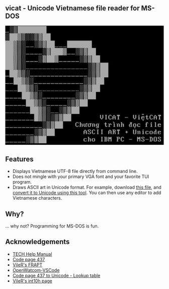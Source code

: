 ## vicat - Unicode Vietnamese file reader for MS-DOS

![Vicat](https://github.com/htruong/vicat/blob/master/docs/screenshot.png?raw=true)

## Features

- Displays Vietnamese UTF-8 file directly from command line.
- Does not mingle with your primary VGA font and your favorite TUI program.
- Draws ASCII art in Unicode format. For example, download [this file](http://thedubber.altervista.org/other/file_nfo/x/X-Com%20Interceptor%20TRAINER-RAZOR.txt), and [convert it to Unicode using this tool](http://codelobe.com/tools/cp437-converter). You can then use any editor to add Vietnamese characters.

## Why?

... why not? Programming for MS-DOS is fun.

## Acknowledgements

- [TECH Help Manual](http://www.techhelpmanual.com/)
- [Code page 437](https://en.wikipedia.org/wiki/Code_page_437)
- [VileR's FRAPT](https://int10h.org/blog/2019/05/fontraption-vga-text-mode-font-editor/)
- [OpenWatcom-VSCode](https://github.com/intbeam/watcom-vscode)
- [Code page 437 to Unicode - Lookup table](https://stackoverflow.com/questions/45375804/converting-char-from-cp437-encoding-to-utf-8-encoding-always-yields-the-same-cha)
- [VileR's int10h page](https://int10h.org/)
